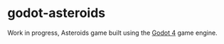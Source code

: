 # godot-asteroids
Work in progress, Asteroids game built using the [Godot 4](https://godotengine.org) game engine.

